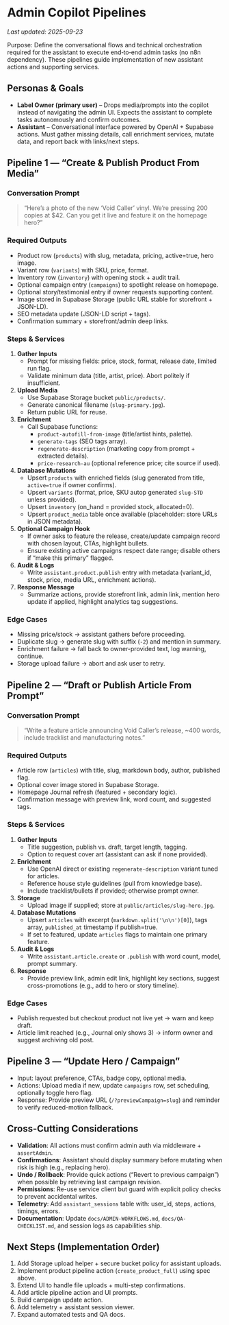 # Admin Copilot Pipelines

_Last updated: 2025-09-23_

Purpose: Define the conversational flows and technical orchestration required for the assistant to execute end‑to‑end admin tasks (no n8n dependency). These pipelines guide implementation of new assistant actions and supporting services.

## Personas & Goals
- **Label Owner (primary user)** – Drops media/prompts into the copilot instead of navigating the admin UI. Expects the assistant to complete tasks autonomously and confirm outcomes.
- **Assistant** – Conversational interface powered by OpenAI + Supabase actions. Must gather missing details, call enrichment services, mutate data, and report back with links/next steps.

## Pipeline 1 — “Create & Publish Product From Media”

### Conversation Prompt
> “Here’s a photo of the new ‘Void Caller’ vinyl. We’re pressing 200 copies at $42. Can you get it live and feature it on the homepage hero?”

### Required Outputs
- Product row (`products`) with slug, metadata, pricing, active=true, hero image.
- Variant row (`variants`) with SKU, price, format.
- Inventory row (`inventory`) with opening stock + audit trail.
- Optional campaign entry (`campaigns`) to spotlight release on homepage.
- Optional story/testimonial entry if owner requests supporting content.
- Image stored in Supabase Storage (public URL stable for storefront + JSON-LD).
- SEO metadata update (JSON-LD script + tags).
- Confirmation summary + storefront/admin deep links.

### Steps & Services
1. **Gather Inputs**
   - Prompt for missing fields: price, stock, format, release date, limited run flag.
   - Validate minimum data (title, artist, price). Abort politely if insufficient.
2. **Upload Media**
   - Use Supabase Storage bucket `public/products/`.
   - Generate canonical filename (`slug-primary.jpg`).
   - Return public URL for reuse.
3. **Enrichment**
   - Call Supabase functions:
     - `product-autofill-from-image` (title/artist hints, palette).
     - `generate-tags` (SEO tags array).
     - `regenerate-description` (marketing copy from prompt + extracted details).
     - `price-research-au` (optional reference price; cite source if used).
4. **Database Mutations**
   - Upsert `products` with enriched fields (slug generated from title, `active=true` if owner confirms).
   - Upsert `variants` (format, price, SKU autop generated `slug-STD` unless provided).
   - Upsert `inventory` (on_hand = provided stock, allocated=0).
   - Upsert `product_media` table once available (placeholder: store URLs in JSON metadata).
5. **Optional Campaign Hook**
   - If owner asks to feature the release, create/update campaign record with chosen layout, CTAs, highlight bullets.
   - Ensure existing active campaigns respect date range; disable others if “make this primary” flagged.
6. **Audit & Logs**
   - Write `assistant.product.publish` entry with metadata (variant_id, stock, price, media URL, enrichment actions).
7. **Response Message**
   - Summarize actions, provide storefront link, admin link, mention hero update if applied, highlight analytics tag suggestions.

### Edge Cases
- Missing price/stock → assistant gathers before proceeding.
- Duplicate slug → generate slug with suffix (`-2`) and mention in summary.
- Enrichment failure → fall back to owner-provided text, log warning, continue.
- Storage upload failure → abort and ask user to retry.

## Pipeline 2 — “Draft or Publish Article From Prompt”

### Conversation Prompt
> “Write a feature article announcing Void Caller’s release, ~400 words, include tracklist and manufacturing notes.”

### Required Outputs
- Article row (`articles`) with title, slug, markdown body, author, published flag.
- Optional cover image stored in Supabase Storage.
- Homepage Journal refresh (featured + secondary logic).
- Confirmation message with preview link, word count, and suggested tags.

### Steps & Services
1. **Gather Inputs**
   - Title suggestion, publish vs. draft, target length, tagging.
   - Option to request cover art (assistant can ask if none provided).
2. **Enrichment**
   - Use OpenAI direct or existing `regenerate-description` variant tuned for articles.
   - Reference house style guidelines (pull from knowledge base).
   - Include tracklist/bullets if provided; otherwise prompt owner.
3. **Storage**
   - Upload image if supplied; store at `public/articles/slug-hero.jpg`.
4. **Database Mutations**
   - Upsert `articles` with excerpt (`markdown.split('\n\n')[0]`), tags array, `published_at` timestamp if publish=true.
   - If set to featured, update `articles` flags to maintain one primary feature.
5. **Audit & Logs**
   - Write `assistant.article.create` or `.publish` with word count, model, prompt summary.
6. **Response**
   - Provide preview link, admin edit link, highlight key sections, suggest cross-promotions (e.g., add to hero or story timeline).

### Edge Cases
- Publish requested but checkout product not live yet → warn and keep draft.
- Article limit reached (e.g., Journal only shows 3) → inform owner and suggest archiving old post.

## Pipeline 3 — “Update Hero / Campaign”
- Input: layout preference, CTAs, badge copy, optional media.
- Actions: Upload media if new, update `campaigns` row, set scheduling, optionally toggle hero flag.
- Response: Provide preview URL (`/?previewCampaign=slug`) and reminder to verify reduced-motion fallback.

## Cross-Cutting Considerations
- **Validation**: All actions must confirm admin auth via middleware + `assertAdmin`.
- **Confirmations**: Assistant should display summary before mutating when risk is high (e.g., replacing hero).
- **Undo / Rollback**: Provide quick actions (“Revert to previous campaign”) when possible by retrieving last campaign revision.
- **Permissions**: Re-use service client but guard with explicit policy checks to prevent accidental writes.
- **Telemetry**: Add `assistant_sessions` table with: user_id, steps, actions, timings, errors.
- **Documentation**: Update `docs/ADMIN-WORKFLOWS.md`, `docs/QA-CHECKLIST.md`, and session logs as capabilities ship.

## Next Steps (Implementation Order)
1. Add Storage upload helper + secure bucket policy for assistant uploads.
2. Implement product pipeline action (`create_product_full`) using spec above.
3. Extend UI to handle file uploads + multi-step confirmations.
4. Add article pipeline action and UI prompts.
5. Build campaign update action.
6. Add telemetry + assistant session viewer.
7. Expand automated tests and QA docs.
